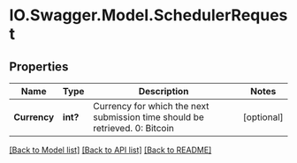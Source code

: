 # IO.Swagger.Model.SchedulerRequest
## Properties

Name | Type | Description | Notes
------------ | ------------- | ------------- | -------------
**Currency** | **int?** | Currency for which the next submission time should be retrieved.  0: Bitcoin | [optional] 

[[Back to Model list]](../README.md#documentation-for-models) [[Back to API list]](../README.md#documentation-for-api-endpoints) [[Back to README]](../README.md)

